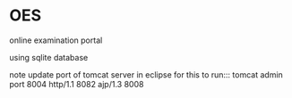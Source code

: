 # OES
online examination portal

using sqlite database


note update port of tomcat server in eclipse for this to run:::
tomcat admin port 8004
http/1.1 8082
ajp/1.3 8008
